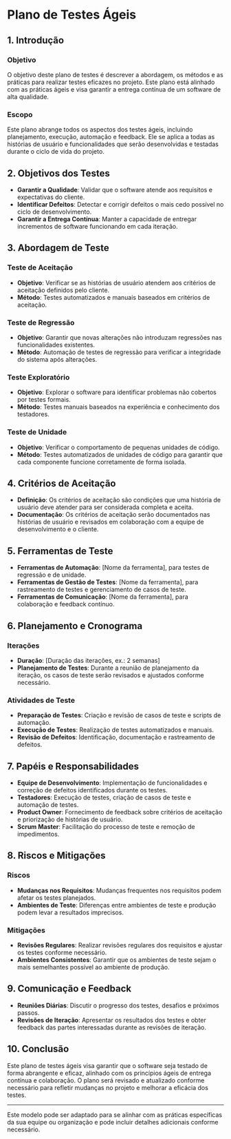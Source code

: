 # Plano de Testes Ágeis

## 1. Introdução

### Objetivo
O objetivo deste plano de testes é descrever a abordagem, os métodos e as práticas para realizar testes eficazes no projeto. Este plano está alinhado com as práticas ágeis e visa garantir a entrega contínua de um software de alta qualidade.

### Escopo
Este plano abrange todos os aspectos dos testes ágeis, incluindo planejamento, execução, automação e feedback. Ele se aplica a todas as histórias de usuário e funcionalidades que serão desenvolvidas e testadas durante o ciclo de vida do projeto.

## 2. Objetivos dos Testes

- **Garantir a Qualidade**: Validar que o software atende aos requisitos e expectativas do cliente.
- **Identificar Defeitos**: Detectar e corrigir defeitos o mais cedo possível no ciclo de desenvolvimento.
- **Garantir a Entrega Contínua**: Manter a capacidade de entregar incrementos de software funcionando em cada iteração.

## 3. Abordagem de Teste

### Teste de Aceitação
- **Objetivo**: Verificar se as histórias de usuário atendem aos critérios de aceitação definidos pelo cliente.
- **Método**: Testes automatizados e manuais baseados em critérios de aceitação.

### Teste de Regressão
- **Objetivo**: Garantir que novas alterações não introduzam regressões nas funcionalidades existentes.
- **Método**: Automação de testes de regressão para verificar a integridade do sistema após alterações.

### Teste Exploratório
- **Objetivo**: Explorar o software para identificar problemas não cobertos por testes formais.
- **Método**: Testes manuais baseados na experiência e conhecimento dos testadores.

### Teste de Unidade
- **Objetivo**: Verificar o comportamento de pequenas unidades de código.
- **Método**: Testes automatizados de unidades de código para garantir que cada componente funcione corretamente de forma isolada.

## 4. Critérios de Aceitação

- **Definição**: Os critérios de aceitação são condições que uma história de usuário deve atender para ser considerada completa e aceita.
- **Documentação**: Os critérios de aceitação serão documentados nas histórias de usuário e revisados em colaboração com a equipe de desenvolvimento e o cliente.

## 5. Ferramentas de Teste

- **Ferramentas de Automação**: [Nome da ferramenta], para testes de regressão e de unidade.
- **Ferramentas de Gestão de Testes**: [Nome da ferramenta], para rastreamento de testes e gerenciamento de casos de teste.
- **Ferramentas de Comunicação**: [Nome da ferramenta], para colaboração e feedback contínuo.

## 6. Planejamento e Cronograma

### Iterações
- **Duração**: [Duração das iterações, ex.: 2 semanas]
- **Planejamento de Testes**: Durante a reunião de planejamento da iteração, os casos de teste serão revisados e ajustados conforme necessário.

### Atividades de Teste
- **Preparação de Testes**: Criação e revisão de casos de teste e scripts de automação.
- **Execução de Testes**: Realização de testes automatizados e manuais.
- **Revisão de Defeitos**: Identificação, documentação e rastreamento de defeitos.

## 7. Papéis e Responsabilidades

- **Equipe de Desenvolvimento**: Implementação de funcionalidades e correção de defeitos identificados durante os testes.
- **Testadores**: Execução de testes, criação de casos de teste e automação de testes.
- **Product Owner**: Fornecimento de feedback sobre critérios de aceitação e priorização de histórias de usuário.
- **Scrum Master**: Facilitação do processo de teste e remoção de impedimentos.

## 8. Riscos e Mitigações

### Riscos
- **Mudanças nos Requisitos**: Mudanças frequentes nos requisitos podem afetar os testes planejados.
- **Ambientes de Teste**: Diferenças entre ambientes de teste e produção podem levar a resultados imprecisos.

### Mitigações
- **Revisões Regulares**: Realizar revisões regulares dos requisitos e ajustar os testes conforme necessário.
- **Ambientes Consistentes**: Garantir que os ambientes de teste sejam o mais semelhantes possível ao ambiente de produção.

## 9. Comunicação e Feedback

- **Reuniões Diárias**: Discutir o progresso dos testes, desafios e próximos passos.
- **Revisões de Iteração**: Apresentar os resultados dos testes e obter feedback das partes interessadas durante as revisões de iteração.

## 10. Conclusão

Este plano de testes ágeis visa garantir que o software seja testado de forma abrangente e eficaz, alinhado com os princípios ágeis de entrega contínua e colaboração. O plano será revisado e atualizado conforme necessário para refletir mudanças no projeto e melhorar a eficácia dos testes.

---

Este modelo pode ser adaptado para se alinhar com as práticas específicas da sua equipe ou organização e pode incluir detalhes adicionais conforme necessário.
